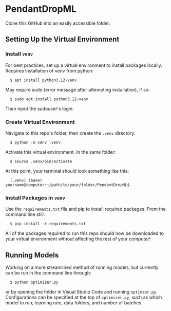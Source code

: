 # PendantDropML
Clone this GitHub into an easily accessible folder.

## Setting Up the Virtual Environment
### Install `venv`
For best practices, set up a virtual environment to install packages locally. Requires installation of venv from python:
```
  $ apt install python3.12-venv
```
May require sudo (error message after attempting installation), if so:
```
  $ sudo apt install python3.12-venv
```
Then input the sudouser's login.

### Create Virtual Environment
Navigate to this repo's folder, then create the `.venv` directory.
```
  $ python -m venv .venv
```
Activate this virtual environment. In the same folder:
```
  $ source .venv/bin/activate
```
At this point, your terminal should look something like this:
```
  (.venv) (base) yourname@computer:~/path/to/your/folder/PendantDropML$
```

### Install Packages in `venv`
Use the `requirements.txt` file and pip to install required packages. From the command line still:
```
  $ pip install -r requirements.txt
```
All of the packages required to run this repo should now be downloaded to your virtual environment without affecting the rest of your computer!

## Running Models
Working on a more streamlined method of running models, but currently can be run in the command line through:
```
  $ python optimizer.py
```
or by opening the folder in Visual Studio Code and running `optimzer.py`. Configurations can be specified at the top of `optimizer.py`, such as which model to run, learning rate, data folders, and number of batches.
